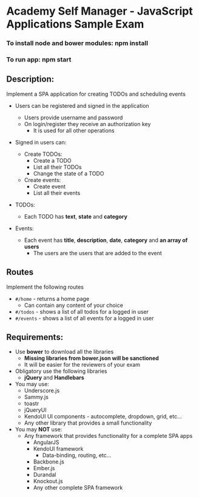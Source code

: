 # Academy Self Manager - JavaScript Applications Sample Exam

###  To install node and bower modules: **npm install**

###  To run app: **npm start**

##  Description:

Implement a SPA application for creating TODOs and scheduling events

* Users can be registered and signed in the application
  * Users provide username and password
  * On login/register they receive an authorization key
    * It is used for all other operations

* Signed in users can:
  * Create TODOs:
    * Create a TODO
    * List all their TODOs
    * Change the state of a TODO
  * Create events:
    * Create event
    * List all their events

* TODOs:
  * Each TODO has **text**, **state** and **category**
* Events:
  * Each event has **title**, **description**, **date**, **category** and **an array of users**
    * The users are the users that are added to the event

## Routes

Implement the following routes

* `#/home` - returns a home page
  * Can contain any content of your choice
* `#/todos` - shows a list of all todos for a logged in user
* `#/events` - shows a list of all events for a logged in user

##  Requirements:

* Use **bower** to download all the libraries
  * **Missing libraries from bower.json will be sanctioned**
  * It will be easier for the reviewers of your exam
* Obligatory use the following libraries
  * **jQuery** and **Handlebars**
* You may use:
  * Underscore.js
  * Sammy.js
  * toastr
  * jQueryUI
  * KendoUI UI components - autocomplete, dropdown, grid, etc...
  * Any other library that provides a small functionality
* You may **NOT** use:
  * Any framework that provides functionality for a complete SPA apps
    * AngularJS
    * KendoUI framework
      * Data-binding, routing, etc...
    * Backbone.js
    * Ember.js
    * Durandal
    * Knockout.js
    * Any other complete SPA framework
